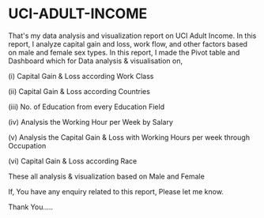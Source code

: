 # UCI-ADULT-INCOME

That's my data analysis and visualization report on UCI Adult Income. In this report, I analyze capital gain and loss, work flow, and other factors based on male and female sex types.
In this report, I made the Pivot table and Dashboard which for Data analysis & visualisation on,

(i) Capital Gain & Loss according Work Class

(ii) Capital Gain & Loss according Countries

(iii) No. of Education from every Education Field

(iv) Analysis the Working Hour per Week by Salary

(v) Analysis the Capital Gain & Loss with Working Hours per week through Occupation

(vi) Capital Gain & Loss according Race

These all analysis & visualization based on Male and Female

If, You have any enquiry related to this report, Please let me know.

Thank You.....






